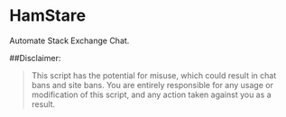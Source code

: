 HamStare
========

Automate Stack Exchange Chat.

##Disclaimer:

> This script has the potential for misuse, which could result in chat bans and site bans. You are entirely responsible for any usage or modification of this script, and any action taken against you as a result.
